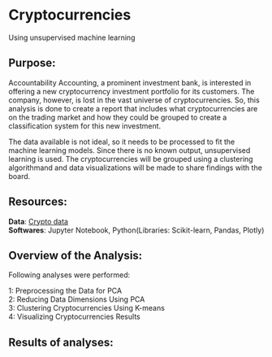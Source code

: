 # Cryptocurrencies
Using unsupervised machine learning 

## Purpose:

Accountability Accounting, a prominent investment bank, is interested in offering a new cryptocurrency investment portfolio for its customers. The company, however, is lost in the vast universe of cryptocurrencies. So, this analysis is done to create a report that includes what cryptocurrencies are on the trading market and how they could be grouped to create a classification system for this new investment.

The data available is not ideal, so it needs to be processed to fit the machine learning models. Since there is no known output, unsupervised learning is used. The cryptocurrencies will be grouped using a clustering algorithmand and data visualizations will be made to share findings with the board.

## Resources:
**Data**: [Crypto data](https://github.com/kritika2604/Cryptocurrencies/tree/main/Resources) </br>
**Softwares**: Jupyter Notebook, Python(Libraries: Scikit-learn, Pandas, Plotly)

## Overview of the Analysis:
Following analyses were performed: 

1: Preprocessing the Data for PCA </br>
2: Reducing Data Dimensions Using PCA </br>
3: Clustering Cryptocurrencies Using K-means </br>
4: Visualizing Cryptocurrencies Results </br>

## Results of analyses: 


